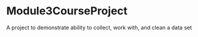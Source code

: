 # Module3CourseProject
A project to demonstrate ability to collect, work with, and clean a data set
